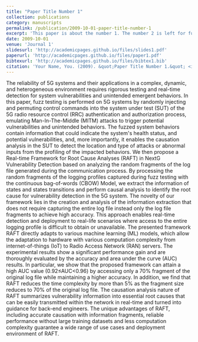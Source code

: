 ```yaml
---
title: "Paper Title Number 1"
collection: publications
category: manuscripts
permalink: /publication/2009-10-01-paper-title-number-1
excerpt: 'This paper is about the number 1. The number 2 is left for future work.'
date: 2009-10-01
venue: 'Journal 1'
slidesurl: 'http://academicpages.github.io/files/slides1.pdf'
paperurl: 'http://academicpages.github.io/files/paper1.pdf'
bibtexurl: 'http://academicpages.github.io/files/bibtex1.bib'
citation: 'Your Name, You. (2009). &quot;Paper Title Number 1.&quot; <i>Journal 1</i>. 1(1).'
---
```

The reliability of 5G systems and their applications in a complex, dynamic, and heterogeneous environment requires rigorous testing and real-time detection for system vulnerabilities and unintended emergent behaviors. In this paper, fuzz testing is performed on 5G systems by randomly injecting and permuting control commands into the system under test (SUT) of the 5G radio resource control (RRC) authentication and authorization process, emulating Man-In-The-Middle (MITM) attacks to trigger potential vulnerabilities and unintended behaviors. The fuzzed system behaviors contain information that could indicate the system's health status, and potential vulnerabilities, and, more importantly, it enables the causation analysis in the SUT to detect the location and type of attacks or abnormal inputs from the profiling of the impacted behaviors. We then propose a Real-time Framework for Root Cause Analyses (RAFT) in NextG Vulnerability Detection based on analyzing the random fragments of the log file generated during the communication process. By processing the random fragments of the logging profiles captured during fuzz testing with the continuous bag-of-words (CBOW) Model, we extract the information of states and states transitions and perform causal analysis to identify the root cause for vulnerability detection in the 5G system. The novelty of our framework lies in the creation and analysis of the information extraction that does not require capturing the entire log file instead only the log file fragments to achieve high accuracy. This approach enables real-time detection and deployment to real-life scenarios where access to the entire logging profile is difficult to obtain or unavailable. The presented framework RAFT directly adapts to various machine learning (ML) models, which allow the adaptation to hardware with various computation complexity from internet-of-things (IoT) to Radio Access Network (RAN) servers. The experimental results show a significant performance gain and are thoroughly evaluated by the accuracy and area under the curve (AUC) results. In particular, we show that the proposed framework can attain a high AUC value (0.92≤AUC<0.96) by accessing only a 70% fragment of the original log file while maintaining a higher accuracy. In addition, we find that RAFT reduces the time complexity by more than 5% as the fragment size reduces to 70% of the original log file. The causation analysis nature of RAFT summarizes vulnerability information into essential root causes that can be easily transmitted within the network in real-time and turned into guidance for back-end engineers. The unique advantages of RAFT, including accurate causation with information fragments, reliable performance without large training datasets and less computation complexity guarantee a wide range of use cases and deployment environment of RAFT.
